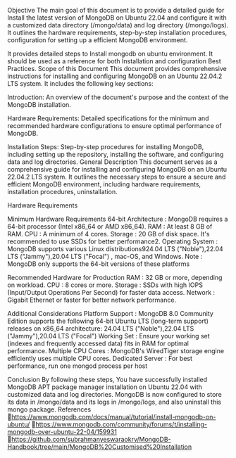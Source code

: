 Objective
The main goal of this document is to provide a detailed guide for Install the latest version of MongoDB on Ubuntu 22.04 and configure it 	  with a customized data directory (/mongo/data) and log directory  (/mongo/logs). It outlines the hardware  requirements, step-by-step installation procedures, configuration for setting up a efficient MongoDB environment.

It provides detailed steps to Install mongodb on ubuntu environment. It should be used as a reference for both Installation and configuration Best Practices.
Scope of this Document 
This document provides comprehensive instructions for installing and configuring MongoDB on an Ubuntu 22.04.2 LTS system. It includes the following key sections:

Introduction: An overview of the document's purpose and the context of the MongoDB installation.

Hardware Requirements: Detailed specifications for the minimum and recommended hardware configurations to ensure optimal performance of 	MongoDB.

Installation Steps: Step-by-step procedures for installing MongoDB, including setting up the repository, installing the software, and configuring data and log directories.
General Description
This document serves as a comprehensive guide for installing and configuring MongoDB on an Ubuntu 22.04.2 LTS system. It outlines the necessary steps to ensure a secure and efficient MongoDB environment, including hardware 	requirements, installation procedures, uninstallation.


Hardware Requirements

Minimum Hardware Requirements
64-bit Architecture   :  MongoDB requires a 64-bit processor (Intel x86_64 or AMD 			  		   x86_64).
RAM			:  At least 8 GB of RAM.
CPU			:  A minimum of 4 cores.
Storage		:  20 GB of disk space. It's recommended to use SSDs for better 			  		   performance2.
Operating System	:  MongoDB supports various Linux distributions924.04 LTS 					   ("Noble"),22.04 LTS ("Jammy"),20.04 LTS ("Focal") , mac-OS, and  				   Windows. 
Note  			:  MongoDB only supports the 64-bit versions of these platforms

Recommended Hardware for Production
RAM			:  32 GB or more, depending on  workload.
CPU			:  8 cores or more.
Storage		:  SSDs with high IOPS (Input/Output Operations Per Second) for 			 		   faster data access.
Network		:  Gigabit Ethernet or faster for better network performance.

Additional Considerations
Platform Support	:  MongoDB 8.0 Community Edition supports the following 64-bit Ubuntu 				   LTS (long-term support) releases on x86_64 architecture:
24.04 LTS ("Noble"),22.04 LTS ("Jammy"),20.04 LTS ("Focal")
Working Set		:  Ensure your working set (indexes and frequently accessed data) 			 	   fits in RAM for optimal performance.
Multiple CPU Cores	:  MongoDB's WiredTiger storage engine efficiently uses 				 		   multiple CPU cores.
Dedicated Server	:  For best performance, run one mongod process per host

Conclusion 
By following these steps, You have successfully installed MongoDB  APT package manager installation on Ubuntu 22.04 with customized data and log directories. MongoDB is now configured to store its data in /mongo/data and its logs in /mongo/logs, and also uninstall this mongo package. 
References
https://www.mongodb.com/docs/manual/tutorial/install-mongodb-on-ubuntu/
https://www.mongodb.com/community/forums/t/installing-mongodb-over-ubuntu-22-04/159931 
https://github.com/subrahmanyeswaraokrv/MongoDB-Handbook/tree/main/MongoDB%20Customised%20Installation
